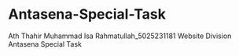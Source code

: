 # Antasena-Special-Task
Ath Thahir Muhammad Isa Rahmatullah_5025231181 Website Division Antasena Special Task
